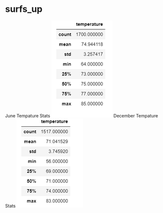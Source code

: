 # surfs_up
June Tempature Stats
![alt text](https://github.com/aahudson/surfs_up/blob/main/Resources/June_temp.png)
December Tempature Stats 
![alt text](https://github.com/aahudson/surfs_up/blob/main/Resources/December_temp.png)

